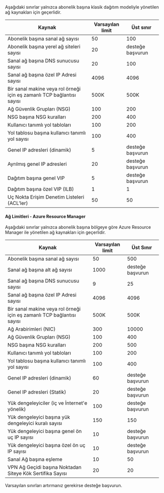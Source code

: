 Aşağıdaki sınırlar yalnızca abonelik başına klasik dağıtım modeliyle yönetilen ağ kaynakları için geçerlidir.

| Kaynak | Varsayılan limit | Üst sınır |
| --- | --- | --- |
| Abonelik başına sanal ağ sayısı |50 |100 |
| Abonelik başına yerel ağ siteleri sayısı |20 |desteğe başvurun |
| Sanal ağ başına DNS sunucusu sayısı |20 |100 |
| Sanal ağ başına özel IP Adresi sayısı |4096 |4096 |
| Bir sanal makine veya rol örneği için eş zamanlı TCP bağlantısı sayısı |500K |500K |
| Ağ Güvenlik Grupları (NSG) |100 |200 |
| NSG başına NSG kuralları |200 |400 |
| Kullanıcı tanımlı yol tabloları |100 |200 |
| Yol tablosu başına kullanıcı tanımlı yol sayısı |100 |400 |
| Genel IP adresleri (dinamik) |5 |desteğe başvurun |
| Ayrılmış genel IP adresleri |20 |desteğe başvurun |
| Dağıtım başına genel VIP |5 |desteğe başvurun |
| Dağıtım başına özel VIP (ILB) |1 |1 |
| Uç Nokta Erişim Denetim Listeleri (ACL’ler) |50 |50 |

#### <a name="a-nameazure-resource-manager-virtual-networking-limitsanetworking-limits---azure-resource-manager"></a><a name="azure-resource-manager-virtual-networking-limits"></a>Ağ Limitleri - Azure Resource Manager
Aşağıdaki sınırlar yalnızca abonelik başına bölgeye göre Azure Resource Manager ile yönetilen ağ kaynakları için geçerlidir.

| Kaynak | Varsayılan limit | Üst Sınır |
| --- | --- | --- |
| Abonelik başına sanal ağ sayısı |50 |500 |
| Sanal ağ başına alt ağ sayısı |1000 |desteğe başvurun |
| Sanal ağ başına DNS sunucusu sayısı |9 |25 |
| Sanal ağ başına özel IP Adresi sayısı |4096 |4096 |
| Bir sanal makine veya rol örneği için eş zamanlı TCP bağlantısı sayısı |500K |500K |
| Ağ Arabirimleri (NIC) |300 |10000 |
| Ağ Güvenlik Grupları (NSG) |100 |400 |
| NSG başına NSG kuralları |200 |500 |
| Kullanıcı tanımlı yol tabloları |100 |200 |
| Yol tablosu başına kullanıcı tanımlı yol sayısı |100 |400 |
| Genel IP adresleri (dinamik) |60 |desteğe başvurun |
| Genel IP adresleri (Statik) |20 |desteğe başvurun |
| Yük dengeleyiciler (iç ve İnternet'e yönelik) |100 |desteğe başvurun |
| Yük dengeleyici başına yük dengeleyici kuralı sayısı |150 |150 |
| Yük dengeleyici başına genel ön uç IP sayısı |10 |desteğe başvurun |
| Yük dengeleyici başına özel ön uç IP sayısı |10 |desteğe başvurun |
| Sanal Ağ başına eşleme |10 |50 |
| VPN Ağ Geçidi başına Noktadan Siteye Kök Sertifika Sayısı |20 |20 |

Varsayılan sınırları artırmanız gerekirse desteğe başvurun.



<!--HONumber=Feb17_HO1-->


